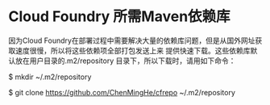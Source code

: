 Cloud Foundry 所需Maven依赖库
======

因为Cloud Foundry在部署过程中需要解决大量的依赖库问题，但是从国外网址获取速度很慢，所以将这些依赖项全部打包发送上来
提供快速下载。这些依赖库默认放在用户目录的.m2/repository 目录下，所以下载时，请用如下命令：

$ mkdir ~/.m2/repository

$ git clone https://github.com/ChenMingHe/cfrepo ~/.m2/repository

